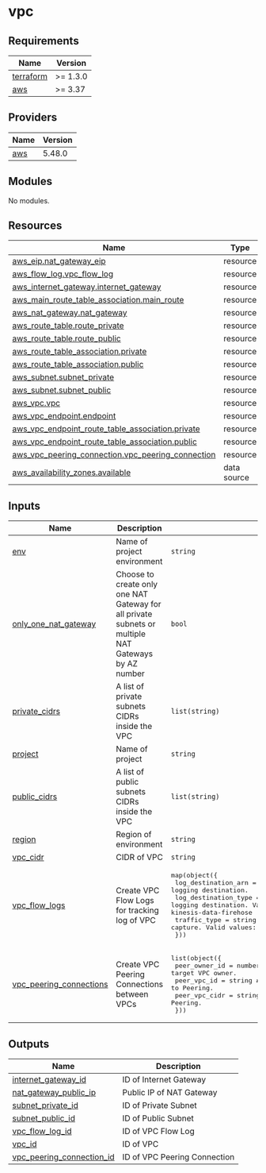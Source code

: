 # vpc

<!-- BEGINNING OF PRE-COMMIT-TERRAFORM DOCS HOOK -->
## Requirements

| Name | Version |
|------|---------|
| <a name="requirement_terraform"></a> [terraform](#requirement\_terraform) | >= 1.3.0 |
| <a name="requirement_aws"></a> [aws](#requirement\_aws) | >= 3.37 |

## Providers

| Name | Version |
|------|---------|
| <a name="provider_aws"></a> [aws](#provider\_aws) | 5.48.0 |

## Modules

No modules.

## Resources

| Name | Type |
|------|------|
| [aws_eip.nat_gateway_eip](https://registry.terraform.io/providers/hashicorp/aws/latest/docs/resources/eip) | resource |
| [aws_flow_log.vpc_flow_log](https://registry.terraform.io/providers/hashicorp/aws/latest/docs/resources/flow_log) | resource |
| [aws_internet_gateway.internet_gateway](https://registry.terraform.io/providers/hashicorp/aws/latest/docs/resources/internet_gateway) | resource |
| [aws_main_route_table_association.main_route](https://registry.terraform.io/providers/hashicorp/aws/latest/docs/resources/main_route_table_association) | resource |
| [aws_nat_gateway.nat_gateway](https://registry.terraform.io/providers/hashicorp/aws/latest/docs/resources/nat_gateway) | resource |
| [aws_route_table.route_private](https://registry.terraform.io/providers/hashicorp/aws/latest/docs/resources/route_table) | resource |
| [aws_route_table.route_public](https://registry.terraform.io/providers/hashicorp/aws/latest/docs/resources/route_table) | resource |
| [aws_route_table_association.private](https://registry.terraform.io/providers/hashicorp/aws/latest/docs/resources/route_table_association) | resource |
| [aws_route_table_association.public](https://registry.terraform.io/providers/hashicorp/aws/latest/docs/resources/route_table_association) | resource |
| [aws_subnet.subnet_private](https://registry.terraform.io/providers/hashicorp/aws/latest/docs/resources/subnet) | resource |
| [aws_subnet.subnet_public](https://registry.terraform.io/providers/hashicorp/aws/latest/docs/resources/subnet) | resource |
| [aws_vpc.vpc](https://registry.terraform.io/providers/hashicorp/aws/latest/docs/resources/vpc) | resource |
| [aws_vpc_endpoint.endpoint](https://registry.terraform.io/providers/hashicorp/aws/latest/docs/resources/vpc_endpoint) | resource |
| [aws_vpc_endpoint_route_table_association.private](https://registry.terraform.io/providers/hashicorp/aws/latest/docs/resources/vpc_endpoint_route_table_association) | resource |
| [aws_vpc_endpoint_route_table_association.public](https://registry.terraform.io/providers/hashicorp/aws/latest/docs/resources/vpc_endpoint_route_table_association) | resource |
| [aws_vpc_peering_connection.vpc_peering_connection](https://registry.terraform.io/providers/hashicorp/aws/latest/docs/resources/vpc_peering_connection) | resource |
| [aws_availability_zones.available](https://registry.terraform.io/providers/hashicorp/aws/latest/docs/data-sources/availability_zones) | data source |

## Inputs

| Name | Description | Type | Default | Required |
|------|-------------|------|---------|:--------:|
| <a name="input_env"></a> [env](#input\_env) | Name of project environment | `string` | n/a | yes |
| <a name="input_only_one_nat_gateway"></a> [only\_one\_nat\_gateway](#input\_only\_one\_nat\_gateway) | Choose to create only one NAT Gateway for all private subnets or multiple NAT Gateways by AZ number | `bool` | `true` | no |
| <a name="input_private_cidrs"></a> [private\_cidrs](#input\_private\_cidrs) | A list of private subnets CIDRs inside the VPC | `list(string)` | `null` | no |
| <a name="input_project"></a> [project](#input\_project) | Name of project | `string` | n/a | yes |
| <a name="input_public_cidrs"></a> [public\_cidrs](#input\_public\_cidrs) | A list of public subnets CIDRs inside the VPC | `list(string)` | n/a | yes |
| <a name="input_region"></a> [region](#input\_region) | Region of environment | `string` | n/a | yes |
| <a name="input_vpc_cidr"></a> [vpc\_cidr](#input\_vpc\_cidr) | CIDR of VPC | `string` | n/a | yes |
| <a name="input_vpc_flow_logs"></a> [vpc\_flow\_logs](#input\_vpc\_flow\_logs) | Create VPC Flow Logs for tracking log of VPC | <pre>map(object({<br>    log_destination_arn  = string #The ARN of the logging destination.<br>    log_destination_type = string #The type of the logging destination. Valid values: cloud-watch-logs, s3, kinesis-data-firehose<br>    traffic_type         = string #The type of traffic to capture. Valid values: ACCEPT,REJECT, ALL.<br>  }))</pre> | `{}` | no |
| <a name="input_vpc_peering_connections"></a> [vpc\_peering\_connections](#input\_vpc\_peering\_connections) | Create VPC Peering Connections between VPCs | <pre>list(object({<br>    peer_owner_id = number #The account ID of target VPC owner.<br>    peer_vpc_id   = string #The ID of the VPC you want to Peering.<br>    peer_vpc_cidr = string #The CIDR of the VPC you want to Peering.<br>  }))</pre> | `[]` | no |

## Outputs

| Name | Description |
|------|-------------|
| <a name="output_internet_gateway_id"></a> [internet\_gateway\_id](#output\_internet\_gateway\_id) | ID of Internet Gateway |
| <a name="output_nat_gateway_public_ip"></a> [nat\_gateway\_public\_ip](#output\_nat\_gateway\_public\_ip) | Public IP of NAT Gateway |
| <a name="output_subnet_private_id"></a> [subnet\_private\_id](#output\_subnet\_private\_id) | ID of Private Subnet |
| <a name="output_subnet_public_id"></a> [subnet\_public\_id](#output\_subnet\_public\_id) | ID of Public Subnet |
| <a name="output_vpc_flow_log_id"></a> [vpc\_flow\_log\_id](#output\_vpc\_flow\_log\_id) | ID of VPC Flow Log |
| <a name="output_vpc_id"></a> [vpc\_id](#output\_vpc\_id) | ID of VPC |
| <a name="output_vpc_peering_connection_id"></a> [vpc\_peering\_connection\_id](#output\_vpc\_peering\_connection\_id) | ID of VPC Peering Connection |
<!-- END OF PRE-COMMIT-TERRAFORM DOCS HOOK -->

